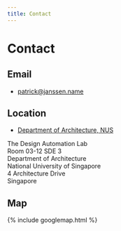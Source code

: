 ```yaml
---
title: Contact
---
```

# Contact

## Email

- [patrick@janssen.name](mailto:patrick@janssen.name)

## Location

- [Department of Architecture, NUS](http://www.arch.nus.edu.sg/)

The Design Automation Lab  
Room 03-12 SDE 3  
Department of Architecture  
National University of Singapore  
4 Architecture Drive  
Singapore  

## Map

{% include googlemap.html %}






